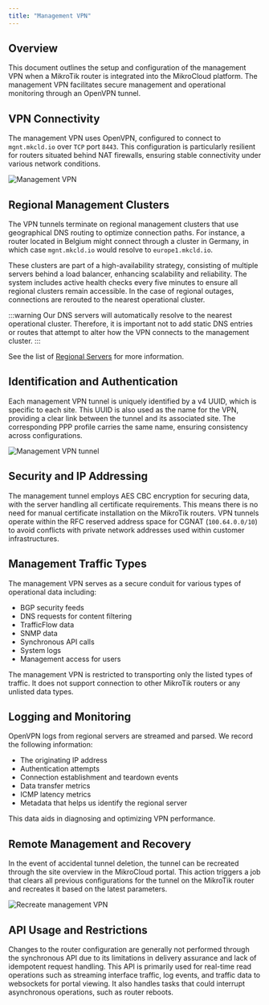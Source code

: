 ```yaml
---
title: "Management VPN"
---
```


## Overview

This document outlines the setup and configuration of the management VPN when a MikroTik router is integrated into the
MikroCloud platform.
The management VPN facilitates secure management and operational monitoring through an OpenVPN
tunnel.

## VPN Connectivity

The management VPN uses OpenVPN, configured to connect to `mgnt.mkcld.io` over `TCP` port `8443`. This configuration is
particularly resilient for routers situated behind NAT firewalls, ensuring stable connectivity under various network
conditions.

![Management VPN](https://cdn.mkcld.io/2a70b135b38784654965b562a2444b415f22af74993a5163f3431ea0e362d0bb.png)


## Regional Management Clusters

The VPN tunnels terminate on regional management clusters that use geographical DNS routing to optimize connection
paths. For instance, a router located in Belgium might connect through a cluster in Germany, in which
case `mgnt.mkcld.io` would resolve to `europe1.mkcld.io`.

These clusters are part of a high-availability strategy, consisting of multiple servers
behind a load balancer, enhancing scalability and reliability. The system includes active health checks every five
minutes to ensure all regional clusters remain accessible. In the case of regional outages, connections are rerouted to
the
nearest operational cluster.

:::warning
Our DNS servers will automatically resolve to the nearest operational cluster. Therefore, it is important not to add
static DNS entries or routes that attempt to alter how the VPN connects to the management cluster.
:::

See the list of [Regional Servers](/documentation/resources/regional-servers) for more information.

## Identification and Authentication

Each management VPN tunnel is uniquely identified by a v4 UUID, which is specific to each site. This UUID is also used
as the name for the VPN, providing a clear link between the tunnel and its associated site. The corresponding PPP
profile carries the same name, ensuring consistency across configurations.

![Management VPN tunnel](https://cdn.mkcld.io/3fd067bcd349237079bc8d4f29f615739aef3b984a7e1c1e34044677cd93939f.png)


## Security and IP Addressing

The management tunnel employs AES CBC encryption for securing data, with the server handling all certificate
requirements. This means there is no need for manual certificate installation on the MikroTik routers. VPN tunnels
operate within the RFC reserved address space for CGNAT (`100.64.0.0/10`) to avoid conflicts with private network
addresses used within customer infrastructures.

## Management Traffic Types

The management VPN serves as a secure conduit for various types of operational data including:

- BGP security feeds
- DNS requests for content filtering
- TrafficFlow data
- SNMP data
- Synchronous API calls
- System logs
- Management access for users

The management VPN is restricted to transporting only the listed types of traffic.
It does not support connection to other MikroTik routers or any unlisted data types.

## Logging and Monitoring

OpenVPN logs from regional servers are streamed and parsed. We record the following information:

- The originating IP address
- Authentication attempts
- Connection establishment and teardown events
- Data transfer metrics
- ICMP latency metrics
- Metadata that helps us identify the regional server

This data aids in diagnosing and optimizing VPN performance.

## Remote Management and Recovery

In the event of accidental tunnel deletion, the tunnel can be recreated through the site overview in the MikroCloud
portal. This action triggers a job that clears all previous configurations for the tunnel on the MikroTik router and
recreates it based on the latest parameters.

![Recreate management VPN](https://cdn.mkcld.io/f09006b3ad7c750346f99a072c1fb16bbe754e84b7a35d6efb6d57f60330ae2e.png)


## API Usage and Restrictions

Changes to the router configuration are generally not performed through the synchronous API due to its limitations in
delivery assurance and lack of idempotent request handling. This API is primarily used for real-time read operations
such as streaming interface traffic, log events, and traffic data to websockets for portal viewing. It also handles
tasks that could interrupt asynchronous operations, such as router reboots.
